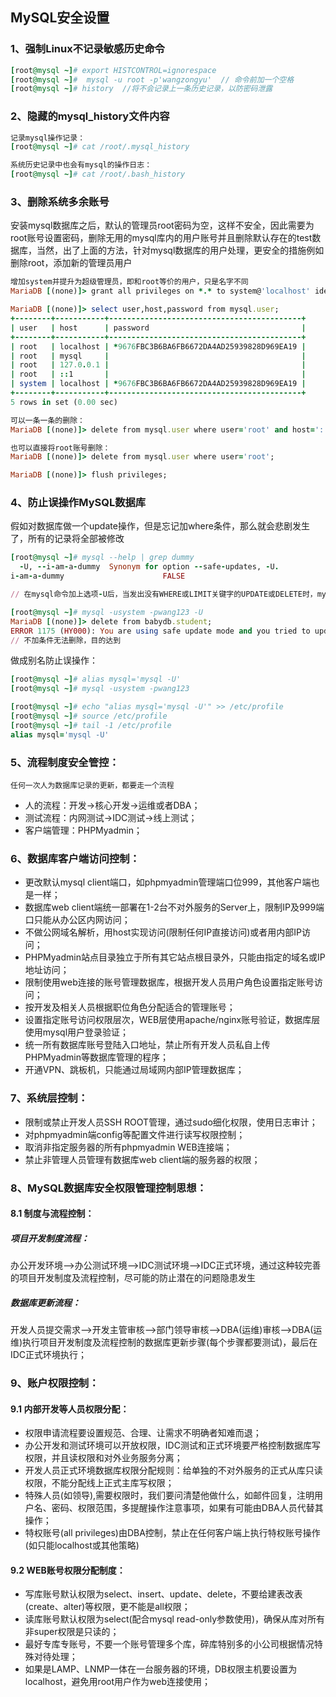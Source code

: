 ## MySQL安全设置

### 1、强制Linux不记录敏感历史命令
```ruby
[root@mysql ~]# export HISTCONTROL=ignorespace
[root@mysql ~]#  mysql -u root -p'wangzongyu'  // 命令前加一个空格
[root@mysql ~]# history  //将不会记录上一条历史记录，以防密码泄露
```

### 2、隐藏的mysql_history文件内容
```ruby
记录mysql操作记录：
[root@mysql ~]# cat /root/.mysql_history 

系统历史记录中也会有mysql的操作日志：
[root@mysql ~]# cat /root/.bash_history
```

### 3、删除系统多余账号
安装mysql数据库之后，默认的管理员root密码为空，这样不安全，因此需要为root账号设置密码，删除无用的mysql库内的用户账号并且删除默认存在的test数据库，当然，出了上面的方法，针对mysql数据库的用户处理，更安全的措施例如删除root，添加新的管理员用户
```ruby
增加system并提升为超级管理员，即和root等价的用户，只是名字不同
MariaDB [(none)]> grant all privileges on *.* to system@'localhost' identified by 'wangzongyu' with grant option;

```
```ruby
MariaDB [(none)]> select user,host,password from mysql.user;
+--------+-----------+-------------------------------------------+
| user   | host      | password                                  |
+--------+-----------+-------------------------------------------+
| root   | localhost | *9676FBC3B6BA6FB6672DA4AD25939828D969EA19 |
| root   | mysql     |                                           |
| root   | 127.0.0.1 |                                           |
| root   | ::1       |                                           |
| system | localhost | *9676FBC3B6BA6FB6672DA4AD25939828D969EA19 |
+--------+-----------+-------------------------------------------+
5 rows in set (0.00 sec)

可以一条一条的删除：
MariaDB [(none)]> delete from mysql.user where user='root' and host='::1';

也可以直接将root账号删除：
MariaDB [(none)]> delete from mysql.user where user='root';

MariaDB [(none)]> flush privileges;

```

### 4、防止误操作MySQL数据库
假如对数据库做一个update操作，但是忘记加where条件，那么就会悲剧发生了，所有的记录将全部被修改
```ruby
[root@mysql ~]# mysql --help | grep dummy
  -U, --i-am-a-dummy  Synonym for option --safe-updates, -U.
i-am-a-dummy                      FALSE

// 在mysql命令加上选项-U后，当发出没有WHERE或LIMIT关键字的UPDATE或DELETE时，mysql程序就会拒绝执行
```
```ruby
[root@mysql ~]# mysql -usystem -pwang123 -U
MariaDB [(none)]> delete from babydb.student;
ERROR 1175 (HY000): You are using safe update mode and you tried to update a table without a WHERE that uses a KEY column
// 不加条件无法删除，目的达到
```
做成别名防止误操作：
```ruby
[root@mysql ~]# alias mysql='mysql -U'
[root@mysql ~]# mysql -usystem -pwang123

[root@mysql ~]# echo "alias mysql='mysql -U'" >> /etc/profile
[root@mysql ~]# source /etc/profile
[root@mysql ~]# tail -1 /etc/profile
alias mysql='mysql -U'

```

### 5、流程制度安全管控：
`任何一次人为数据库记录的更新，都要走一个流程`
- 人的流程：开发->核心开发->运维或者DBA；
- 测试流程：内网测试->IDC测试->线上测试；
- 客户端管理：PHPMyadmin；

### 6、数据库客户端访问控制：
- 更改默认mysql client端口，如phpmyadmin管理端口位999，其他客户端也是一样；
- 数据库web client端统一部署在1-2台不对外服务的Server上，限制IP及999端口只能从办公区内网访问；
- 不做公网域名解析，用host实现访问(限制任何IP直接访问)或者用内部IP访问；
- PHPMyadmin站点目录独立于所有其它站点根目录外，只能由指定的域名或IP地址访问；
- 限制使用web连接的账号管理数据库，根据开发人员用户角色设置指定账号访问；
- 按开发及相关人员根据职位角色分配适合的管理账号；
- 设置指定账号访问权限层次，WEB层使用apache/nginx账号验证，数据库层使用mysql用户登录验证；
- 统一所有数据库账号登陆入口地址，禁止所有开发人员私自上传PHPMyadmin等数据库管理的程序；
- 开通VPN、跳板机，只能通过局域网内部IP管理数据库；

### 7、系统层控制：
- 限制或禁止开发人员SSH ROOT管理，通过sudo细化权限，使用日志审计；
- 对phpmyadmin端config等配置文件进行读写权限控制；
- 取消非指定服务器的所有phpmyadmin WEB连接端；
- 禁止非管理人员管理有数据库web client端的服务器的权限；

### 8、MySQL数据库安全权限管理控制思想：

#### 8.1 制度与流程控制：
##### 项目开发制度流程：
办公开发环境——>办公测试环境——>IDC测试环境——>IDC正式环境，通过这种较完善的项目开发制度及流程控制，尽可能的防止潜在的问题隐患发生

##### 数据库更新流程：
开发人员提交需求——>开发主管审核——>部门领导审核——>DBA(运维)审核——>DBA(运维)执行项目开发制度及流程控制的数据库更新步骤(每个步骤都要测试)，最后在IDC正式环境执行；

### 9、账户权限控制：
#### 9.1 内部开发等人员权限分配：
- 权限申请流程要设置规范、合理、让需求不明确者知难而退；
- 办公开发和测试环境可以开放权限，IDC测试和正式环境要严格控制数据库写权限，并且读权限和对外业务服务分离；
- 开发人员正式环境数据库权限分配规则：给单独的不对外服务的正式从库只读权限，不能分配线上正式主库写权限；
- 特殊人员(如领导),需要权限时，我们要问清楚他做什么，如邮件回复，注明用户名、密码、权限范围，多提醒操作注意事项，如果有可能由DBA人员代替其操作；
- 特权账号(all privileges)由DBA控制，禁止在任何客户端上执行特权账号操作(如只能localhost或其他策略)

#### 9.2 WEB账号权限分配制度：
- 写库账号默认权限为select、insert、update、delete，不要给建表改表(create、alter)等权限，更不能是all权限；
- 读库账号默认权限为select(配合mysql read-only参数使用)，确保从库对所有非super权限是只读的；
- 最好专库专账号，不要一个账号管理多个库，碎库特别多的小公司根据情况特殊对待处理；
- 如果是LAMP、LNMP一体在一台服务器的环境，DB权限主机要设置为localhost，避免用root用户作为web连接使用；